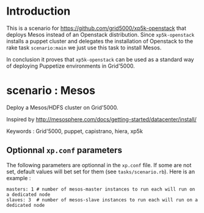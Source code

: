 # Introduction

This is a scenario for https://github.com/grid5000/xp5k-openstack that deploys
Mesos instead of an Openstack distribution.
Since ```xp5k-openstack``` installs a puppet cluster and delegates the installation
of Openstack to the rake task ```scenario:main``` we just use this task to install
Mesos.

In conclusion it proves that ```xp5k-openstack``` can be used as a standard way
of deploying Puppetize environments in Grid'5000.


# scenario : Mesos

Deploy a Mesos/HDFS cluster on Grid'5000.

Inspired by http://mesosphere.com/docs/getting-started/datacenter/install/

Keywords : Grid'5000, puppet, capistrano, hiera, xp5k

## Optionnal ```xp.conf``` parameters

The following parameters are optionnal in the ```xp.conf``` file. If some are not set,
default values will bet set for them (see ```tasks/scenario.rb```). Here is an example :

```
masters: 1 # number of mesos-master instances to run each will run on a dedicated node
slaves: 3  # number of mesos-slave instances to run each will run on a dedicated node
```

